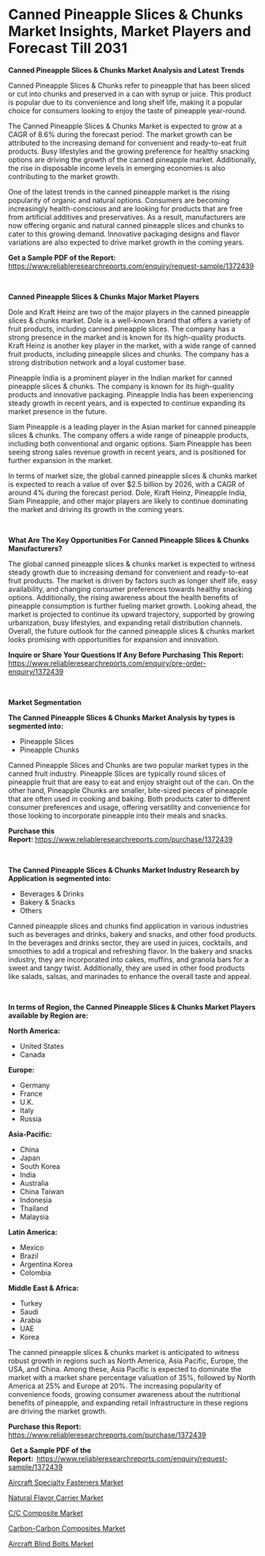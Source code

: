<p><h1>Canned Pineapple Slices & Chunks Market Insights, Market Players and Forecast Till 2031</h1></p><p><strong>Canned Pineapple Slices & Chunks Market Analysis and Latest Trends</strong></p>
<p><p>Canned Pineapple Slices & Chunks refer to pineapple that has been sliced or cut into chunks and preserved in a can with syrup or juice. This product is popular due to its convenience and long shelf life, making it a popular choice for consumers looking to enjoy the taste of pineapple year-round.</p><p>The Canned Pineapple Slices & Chunks Market is expected to grow at a CAGR of 8.6% during the forecast period. The market growth can be attributed to the increasing demand for convenient and ready-to-eat fruit products. Busy lifestyles and the growing preference for healthy snacking options are driving the growth of the canned pineapple market. Additionally, the rise in disposable income levels in emerging economies is also contributing to the market growth.</p><p>One of the latest trends in the canned pineapple market is the rising popularity of organic and natural options. Consumers are becoming increasingly health-conscious and are looking for products that are free from artificial additives and preservatives. As a result, manufacturers are now offering organic and natural canned pineapple slices and chunks to cater to this growing demand. Innovative packaging designs and flavor variations are also expected to drive market growth in the coming years.</p></p>
<p><strong>Get a Sample PDF of the Report:&nbsp;</strong> <a href="https://www.reliableresearchreports.com/enquiry/request-sample/1372439">https://www.reliableresearchreports.com/enquiry/request-sample/1372439</a></p>
<p>&nbsp;</p>
<p><strong>Canned Pineapple Slices & Chunks Major Market Players</strong></p>
<p><p>Dole and Kraft Heinz are two of the major players in the canned pineapple slices & chunks market. Dole is a well-known brand that offers a variety of fruit products, including canned pineapple slices. The company has a strong presence in the market and is known for its high-quality products. Kraft Heinz is another key player in the market, with a wide range of canned fruit products, including pineapple slices and chunks. The company has a strong distribution network and a loyal customer base.</p><p>Pineapple India is a prominent player in the Indian market for canned pineapple slices & chunks. The company is known for its high-quality products and innovative packaging. Pineapple India has been experiencing steady growth in recent years, and is expected to continue expanding its market presence in the future.</p><p>Siam Pineapple is a leading player in the Asian market for canned pineapple slices & chunks. The company offers a wide range of pineapple products, including both conventional and organic options. Siam Pineapple has been seeing strong sales revenue growth in recent years, and is positioned for further expansion in the market.</p><p>In terms of market size, the global canned pineapple slices & chunks market is expected to reach a value of over $2.5 billion by 2026, with a CAGR of around 4% during the forecast period. Dole, Kraft Heinz, Pineapple India, Siam Pineapple, and other major players are likely to continue dominating the market and driving its growth in the coming years.</p></p>
<p>&nbsp;</p>
<p><strong>What Are The Key Opportunities For Canned Pineapple Slices & Chunks Manufacturers?</strong></p>
<p><p>The global canned pineapple slices & chunks market is expected to witness steady growth due to increasing demand for convenient and ready-to-eat fruit products. The market is driven by factors such as longer shelf life, easy availability, and changing consumer preferences towards healthy snacking options. Additionally, the rising awareness about the health benefits of pineapple consumption is further fueling market growth. Looking ahead, the market is projected to continue its upward trajectory, supported by growing urbanization, busy lifestyles, and expanding retail distribution channels. Overall, the future outlook for the canned pineapple slices & chunks market looks promising with opportunities for expansion and innovation.</p></p>
<p><strong>Inquire or Share Your Questions If Any Before Purchasing This Report:</strong> <a href="https://www.reliableresearchreports.com/enquiry/pre-order-enquiry/1372439">https://www.reliableresearchreports.com/enquiry/pre-order-enquiry/1372439</a></p>
<p>&nbsp;</p>
<p><strong>Market Segmentation</strong></p>
<p><strong>The Canned Pineapple Slices & Chunks Market Analysis by types is segmented into:</strong></p>
<p><ul><li>Pineapple Slices</li><li>Pineapple Chunks</li></ul></p>
<p><p>Canned Pineapple Slices and Chunks are two popular market types in the canned fruit industry. Pineapple Slices are typically round slices of pineapple fruit that are easy to eat and enjoy straight out of the can. On the other hand, Pineapple Chunks are smaller, bite-sized pieces of pineapple that are often used in cooking and baking. Both products cater to different consumer preferences and usage, offering versatility and convenience for those looking to incorporate pineapple into their meals and snacks.</p></p>
<p><strong>Purchase this Report:&nbsp;</strong><a href="https://www.reliableresearchreports.com/purchase/1372439">https://www.reliableresearchreports.com/purchase/1372439</a></p>
<p>&nbsp;</p>
<p><strong>The Canned Pineapple Slices & Chunks Market Industry Research by Application is segmented into:</strong></p>
<p><ul><li>Beverages & Drinks</li><li>Bakery & Snacks</li><li>Others</li></ul></p>
<p><p>Canned pineapple slices and chunks find application in various industries such as beverages and drinks, bakery and snacks, and other food products. In the beverages and drinks sector, they are used in juices, cocktails, and smoothies to add a tropical and refreshing flavor. In the bakery and snacks industry, they are incorporated into cakes, muffins, and granola bars for a sweet and tangy twist. Additionally, they are used in other food products like salads, salsas, and marinades to enhance the overall taste and appeal.</p></p>
<p>&nbsp;</p>
<p><strong>In terms of Region, the Canned Pineapple Slices & Chunks Market Players available by Region are:</strong></p>
<p>
    <p> <strong> North America: </strong>
        <ul>
            <li>United States</li>
            <li>Canada</li>
        </ul>
        </p> 
    <p> <strong> Europe: </strong>
        <ul>
            <li>Germany</li>
            <li>France</li>
            <li>U.K.</li>
            <li>Italy</li>
            <li>Russia</li>
        </ul>
        </p> 
    <p> <strong> Asia-Pacific: </strong>
        <ul>
            <li>China</li>
            <li>Japan</li>
            <li>South Korea</li>
            <li>India</li>
            <li>Australia</li>
            <li>China Taiwan</li>
            <li>Indonesia</li>
            <li>Thailand</li>
            <li>Malaysia</li>
        </ul>
        </p> 
    <p> <strong> Latin America: </strong>
        <ul>
            <li>Mexico</li>
            <li>Brazil</li>
            <li>Argentina Korea</li>
            <li>Colombia</li>
        </ul>
        </p> 
    <p> <strong> Middle East & Africa: </strong>
        <ul>
            <li>Turkey</li>
            <li>Saudi</li>
            <li>Arabia</li>
            <li>UAE</li>
            <li>Korea</li>
        </ul>
    </p>
    </p>
<p><p>The canned pineapple slices & chunks market is anticipated to witness robust growth in regions such as North America, Asia Pacific, Europe, the USA, and China. Among these, Asia Pacific is expected to dominate the market with a market share percentage valuation of 35%, followed by North America at 25% and Europe at 20%. The increasing popularity of convenience foods, growing consumer awareness about the nutritional benefits of pineapple, and expanding retail infrastructure in these regions are driving the market growth.</p></p>
<p><strong>Purchase this Report: </strong><a href="https://www.reliableresearchreports.com/purchase/1372439">https://www.reliableresearchreports.com/purchase/1372439</a></p>
<p>&nbsp;<strong>Get a Sample PDF of the Report:&nbsp;&nbsp;</strong><a href="https://www.reliableresearchreports.com/enquiry/request-sample/1372439">https://www.reliableresearchreports.com/enquiry/request-sample/1372439</a></p>
<p><strong></strong></p>
<p><p><a href="https://github.com/eeaveuhhh/Market-Research-Report-List-1/blob/main/aircraft-specialty-fasteners-market.md">Aircraft Specialty Fasteners Market</a></p><p><a href="https://github.com/Angelnienowdseej3e45z3p8c/Market-Research-Report-List-1/blob/main/natural-flavor-carrier-market.md">Natural Flavor Carrier Market</a></p><p><a href="https://issuu.com/reportprime-2/docs/cc-composite-market-size-2030.pptx">C/C Composite Market</a></p><p><a href="https://issuu.com/reportprime-2/docs/carbon-carbon-composites-market-size-2030.pptx">Carbon-Carbon Composites Market</a></p><p><a href="https://github.com/brentleyjimmiealvaradoz4l1rea/Market-Research-Report-List-1/blob/main/aircraft-blind-bolts-market.md">Aircraft Blind Bolts Market</a></p></p>